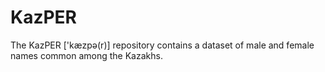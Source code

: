 # KazPER
                                                
The KazPER ['kæzpə(r)] repository contains a dataset of male and female names common among the Kazakhs.

